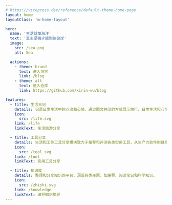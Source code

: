 ```yaml
---
# https://vitepress.dev/reference/default-theme-home-page
layout: home
layoutClass: 'm-home-layout'

hero:
  name: '生活就像海洋'
  text: '意志坚强才能到达彼岸'
  image:
    src: /sea.png
    alt: Sea

  actions:
    - theme: brand
      text: 进入博客
      link: /blog
    - theme: alt
      text: 进入仓库
      link: https://github.com/kirin-wu/blog

features:
  - title: 生活日记
    details: 记录日常生活中的点滴和心情，通过图文并茂的方式展示旅行、日常生活和心情记录。
    icon:
      src: /life.svg
    link: /life
    linkText: 生活旅游分享

  - title: 工具分享
    details: 生活和工作工具分享模块致力于推荐和评测各类实用工具，从生产力软件到健康管理应用，提供详细的功能介绍、优缺点分析和使用教程。
    icon:
      src: /tool.svg
    link: /tool
    linkText: 实用工具分享

  - title: 知识库
    details: 整理和分享知识的平台，涵盖各类主题，如编程、阅读笔记和科学知识。
    icon:
      src: /zhishi.svg
    link: /knowledge
    linkText: 编程知识整理
---
```


<ClientOnly><Heatmap /></ClientOnly>

<style>
.m-home-layout .image-src:hover {
  transform: translate(-50%, -50%) rotate(666turn);
  transition: transform 59s 1s cubic-bezier(0.3, 0, 0.8, 1);
}

.m-home-layout .details small {
  opacity: 0.8;
}

.m-home-layout .item:last-child .details {
  display: flex;
  justify-content: flex-end;
  align-items: end;
}
</style>
